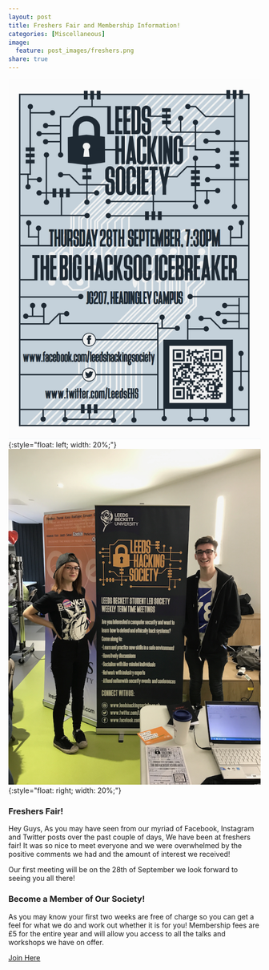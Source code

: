 ```yaml
---
layout: post
title: Freshers Fair and Membership Information!
categories: [Miscellaneous]
image:
  feature: post_images/freshers.png
share: true
---
```


![Poster](/img/photos/poster.png){:style="float: left; width: 20%;"}
![New Banner](/img/photos/banner.png){:style="float: right; width: 20%;"}

### Freshers Fair!
Hey Guys,
As you may have seen from our myriad of Facebook, Instagram and Twitter posts over the past couple of days, We have been at freshers fair!
It was so nice to meet everyone and we were overwhelmed by the positive comments we had and the amount of interest we received!

Our first meeting will be on the 28th of September we look forward to seeing you all there!


### Become a Member of Our Society!
As you may know your first two weeks are free of charge so you can get a feel for what we do and work out whether it is for you!
Membership fees are £5 for the entire year and will allow you access to all the talks and workshops we have on offer.

<div markdown="0"><a href="https://www.leedsbeckettsu.co.uk/groups/ethical-hacking--2" class="btn">Join Here</a></div>
